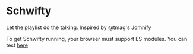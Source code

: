 # Schwifty

Let the playlist do the talking. Inspired by @tmag's [Jomnify](https://github.com/tamg/jomnify)

To get Schwifty running, your browser must support ES modules. You can test [here](http://code.matthewphillips.info/do-modules-work/)
